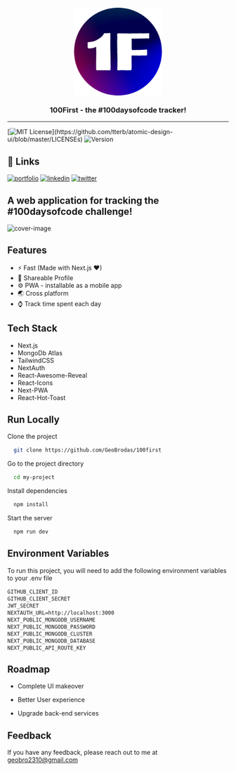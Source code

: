 <p align="center">
  <img src="/public/Logo/1F.png" alt="logo" align="center" width="200" height="200" />
</p>

<h3 align="center"> 100First - the #100daysofcode tracker! </h3>

---

[![MIT License](https://img.shields.io/apm/l/atomic-design-ui.svg?)](https://github.com/tterb/atomic-design-ui/blob/master/LICENSEs)
![Version](https://img.shields.io/badge/version-1.0.0-blue)

## 🔗 Links

[![portfolio](https://img.shields.io/badge/my_portfolio-000?style=for-the-badge&logo=ko-fi&logoColor=white)](https://georgey.codes/)
[![linkedin](https://img.shields.io/badge/linkedin-0A66C2?style=for-the-badge&logo=linkedin&logoColor=white)](https://www.linkedin.com/in/georgeyvb)
[![twitter](https://img.shields.io/badge/discord-1DA1F2?style=for-the-badge&logo=discord&logoColor=white)](https://discord.gg/qr6mDan55G)

## A web application for tracking the #100daysofcode challenge!

![cover-image]('/public/readme/cover.png')

## Features

- ⚡ Fast (Made with Next.js ❤)
- 🔗 Shareable Profile
- ⚙ PWA - installable as a mobile app
- 🌏 Cross platform
- ⌚ Track time spent each day

## Tech Stack

- Next.js
- MongoDb Atlas
- TailwindCSS
- NextAuth
- React-Awesome-Reveal
- React-Icons
- Next-PWA
- React-Hot-Toast

## Run Locally

Clone the project

```bash
  git clone https://github.com/GeoBrodas/100first
```

Go to the project directory

```bash
  cd my-project
```

Install dependencies

```bash
  npm install
```

Start the server

```bash
  npm run dev
```

## Environment Variables

To run this project, you will need to add the following environment variables to your .env file

```.env
GITHUB_CLIENT_ID
GITHUB_CLIENT_SECRET
JWT_SECRET
NEXTAUTH_URL=http://localhost:3000
NEXT_PUBLIC_MONGODB_USERNAME
NEXT_PUBLIC_MONGODB_PASSWORD
NEXT_PUBLIC_MONGODB_CLUSTER
NEXT_PUBLIC_MONGODB_DATABASE
NEXT_PUBLIC_API_ROUTE_KEY
```

## Roadmap

- Complete UI makeover

- Better User experience

- Upgrade back-end services

## Feedback

If you have any feedback, please reach out to me at geobro2310@gmail.com
